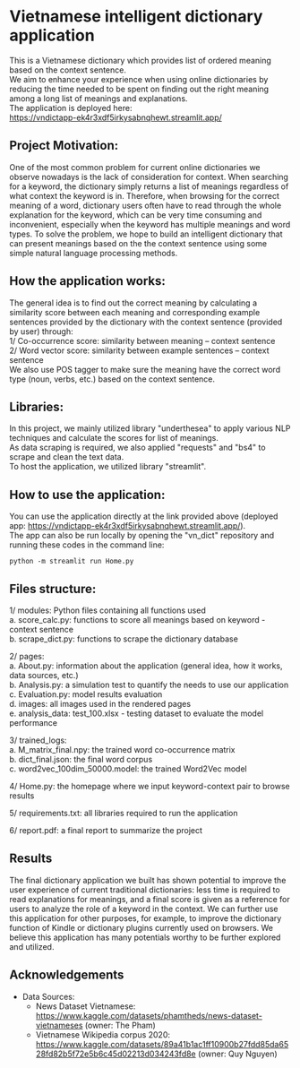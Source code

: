 # Vietnamese intelligent dictionary application
This is a Vietnamese dictionary which provides list of ordered meaning based on the context sentence. <br>
We aim to enhance your experience when using online dictionaries by reducing the time needed to be spent on finding out the right meaning among a long list of meanings and explanations. <br>
The application is deployed here:<br>
https://vndictapp-ek4r3xdf5irkysabnqhewt.streamlit.app/

## Project Motivation:
One of the most common problem for current online dictionaries we observe nowadays is the lack of consideration for context. When searching for a keyword, the dictionary simply returns a list of meanings regardless of what context the keyword is in. Therefore, when browsing for the correct meaning of a word, dictionary users often have to read through the whole explanation for the keyword, which can be very time consuming and inconvenient, especially when the keyword has multiple meanings and word types. To solve the problem, we hope to build an intelligent dictionary that can present meanings based on the the context sentence using some simple natural language processing methods.

## How the application works:
The general idea is to find out the correct meaning by calculating a similarity score between each meaning and corresponding example sentences provided by the dictionary with the context sentence (provided by user) through: <br>
1/ Co-occurrence score: similarity between meaning – context sentence <br>
2/ Word vector score: similarity between example sentences – context sentence <br>
We also use POS tagger to make sure the meaning have the correct word type (noun, verbs, etc.) based on the context sentence.

## Libraries:
In this project, we mainly utilized library "underthesea" to apply various NLP techniques and calculate the scores for list of meanings. <br>
As data scraping is required, we also applied "requests" and "bs4" to scrape and clean the text data. <br>
To host the application, we utilized library "streamlit".

## How to use the application:
You can use the application directly at the link provided above (deployed app: https://vndictapp-ek4r3xdf5irkysabnqhewt.streamlit.app/).<br>
The app can also be run locally by opening the "vn_dict" repository and running these codes in the command line:
```
python -m streamlit run Home.py
```

## Files structure:
1/ modules: Python files containing all functions used <br>
a. score_calc.py: functions to score all meanings based on keyword - context sentence <br>
b. scrape_dict.py: functions to scrape the dictionary database<br>

2/ pages: <br>
a. About.py: information about the application (general idea, how it works, data sources, etc.) <br>
b. Analysis.py: a simulation test to quantify the needs to use our application <br>
c. Evaluation.py: model results evaluation <br>
d. images: all images used in the rendered pages <br>
e. analysis_data: test_100.xlsx - testing dataset to evaluate the model performance <br>

3/ trained_logs: <br>
a. M_matrix_final.npy: the trained word co-occurrence matrix <br>
b. dict_final.json: the final word corpus <br>
c. word2vec_100dim_50000.model: the trained Word2Vec model <br>

4/ Home.py: the homepage where we input keyword-context pair to browse results <br>

5/ requirements.txt: all libraries required to run the application <br>

6/ report.pdf: a final report to summarize the project 

## Results
The final dictionary application we built has shown potential to improve the user experience of current traditional dictionaries: less time is required to read explanations for meanings, and a final score is given as a reference for users to analyze the role of a keyword in the context. We can further use this application for other purposes, for example, to improve the dictionary function of Kindle or dictionary plugins currently used on browsers. We believe this application has many potentials worthy to be further explored and utilized.


## Acknowledgements
- Data Sources: <br>
  + News Dataset Vietnamese: https://www.kaggle.com/datasets/phamtheds/news-dataset-vietnameses (owner: The Pham) <br>
  + Vietnamese Wikipedia corpus 2020: https://www.kaggle.com/datasets/89a41b1ac1ff10900b27fdd85da6528fd82b5f72e5b6c45d02213d034243fd8e (owner: Quy Nguyen) <br>
